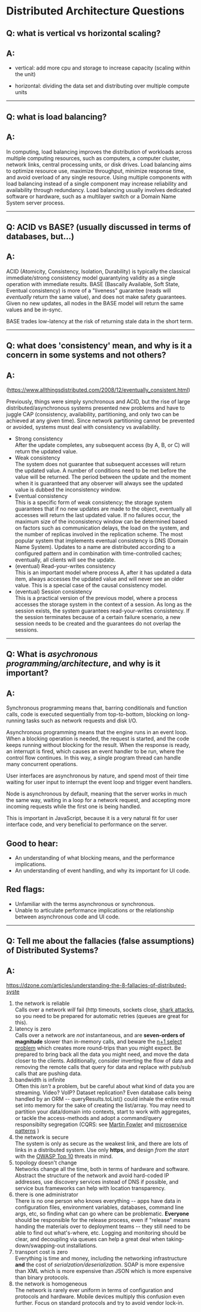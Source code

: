 # Distributed Architecture Questions

## Q: what is vertical vs horizontal scaling?

## A:
* vertical: add more cpu and storage to increase capacity (scaling within the unit)

* horizontal: dividing the data set and distributing over multiple compute units

---

## Q: what is load balancing?

## A: 
In computing, load balancing improves the distribution of workloads across multiple computing resources, such as computers, a computer cluster, network links, central processing units, or disk drives. Load balancing aims to optimize resource use, maximize throughput, minimize response time, and avoid overload of any single resource. Using multiple components with load balancing instead of a single component may increase reliability and availability through redundancy. Load balancing usually involves dedicated software or hardware, such as a multilayer switch or a Domain Name System server process.

---

## Q: ACID vs BASE? (usually discussed in terms of databases, but...)
## A:
ACID (Atomicity, Consistency, Isolation, Durability) is typically the classical immediate/strong consistency model guarantying validity as a single operation with immediate results. BASE (Bascally Available, Soft State, Eventual consistency) is more of a "liveness" guarantee (reads will _eventually_ return the same value), and does not make safety guarantees. Given no new updates, all nodes in the BASE model will return the same values and be in-sync.

BASE trades low-latency at the risk of returning stale data in the short term. 


---
## Q: what does 'consistency' mean, and why is it a concern in some systems and not others?
## A:
(https://www.allthingsdistributed.com/2008/12/eventually_consistent.html)

Previously, things were simply synchronous and ACID, but the rise of large distributed/asynchronous systems presented new problems and have to juggle CAP (consistency, availability, partitioning, and only two can be achieved at any given time). Since network partitioning cannot be prevented or avoided, systems must deal with consistency vs availability. 

* Strong consistency  
After the update completes, any subsequent access (by A, B, or C) will return the updated value.
* Weak consistency  
The system does not guarantee that subsequent accesses will return the updated value. A number of conditions need to be met before the value will be returned. The period between the update and the moment when it is guaranteed that any observer will always see the updated value is dubbed the inconsistency window.
* Eventual consistency  
This is a specific form of weak consistency; the storage system guarantees that if no new updates are made to the object, eventually all accesses will return the last updated value. If no failures occur, the maximum size of the inconsistency window can be determined based on factors such as communication delays, the load on the system, and the number of replicas involved in the replication scheme. The most popular system that implements eventual consistency is DNS (Domain Name System). Updates to a name are distributed according to a configured pattern and in combination with time-controlled caches; eventually, all clients will see the update.
* (eventual) Read-your-writes consistency  
This is an important model where process A, after it has updated a data item, always accesses the updated value and will never see an older value. This is a special case of the causal consistency model.
* (eventual) Session consistency  
This is a practical version of the previous model, where a process accesses the storage system in the context of a session. As long as the session exists, the system guarantees read-your-writes consistency. If the session terminates because of a certain failure scenario, a new session needs to be created and the guarantees do not overlap the sessions.

---
## Q: What is _asychronous programming/architecture_, and why is it important?

## A:
Synchronous programming means that, barring conditionals and function calls, code is executed sequentially from top-to-bottom, blocking on long-running tasks such as network requests and disk I/O.

Asynchronous programming means that the engine runs in an event loop. When a blocking operation is needed, the request is started, and the code keeps running without blocking for the result. When the response is ready, an interrupt is fired, which causes an event handler to be run, where the control flow continues. In this way, a single program thread can handle many concurrent operations.

User interfaces are asynchronous by nature, and spend most of their time waiting for user input to interrupt the event loop and trigger event handlers.

Node is asynchronous by default, meaning that the server works in much the same way, waiting in a loop for a network request, and accepting more incoming requests while the first one is being handled.

This is important in JavaScript, because it is a very natural fit for user interface code, and very beneficial to performance on the server.

## Good to hear:

* An understanding of what blocking means, and the performance implications.
* An understanding of event handling, and why its important for UI code.

## Red flags:

* Unfamiliar with the terms asynchronous or synchronous.
* Unable to articulate performance implications or the relationship between asynchronous code and UI code.

---

## Q: Tell me about the fallacies (false assumptions) of Distributed Systems?
## A:
https://dzone.com/articles/understanding-the-8-fallacies-of-distributed-syste

1. the network is reliable  
Calls over a network _will_ fail (http timeouts, sockets close, [shark attacks](https://www.theguardian.com/technology/2014/aug/14/google-undersea-fibre-optic-cables-shark-attacks), so you need to be prepared for automatic retries (queues are great for this).
2. latency is zero  
Calls over a network are _not_ instantaneous, and are **seven-orders of magnitude** slower than in-memory calls, and beware the [n+1 select problem](https://stackoverflow.com/questions/97197/what-is-the-n1-select-query-issue) which creates more round-trips than you might expect. Be prepared to bring back all the data you might need, and move the data closer to the clients. Additionally, consider inverting the flow of data and removing the remote calls that query for data and replace with pub/sub calls that are pushing data.
3. bandwidth is infinite  
Often this _isn't_ a problem, but be careful about what kind of data you are streaming. Video? VoIP? Dataset replication? Even database calls being handled by an ORM -- queryResults.toList() could inhale the entire result set into memory for the sake of creating the list/array. You may need to partition your data/domain into contexts, start to work with aggregates, or tackle the access-methods and adopt a command/query responsibilty segregation (CQRS: see [Martin Fowler](https://martinfowler.com/bliki/CQRS.html) and [microservice patterns](http://microservices.io/patterns/data/cqrs.html) )
4. the network is secure  
The system is only as secure as the weakest link, and there are lots of links in a distributed system. Use only **https**, and design _from the start_ with the [OWASP Top 10](https://www.owasp.org/index.php/Category:OWASP_Top_Ten_Project) threats in mind.
5. topology doesn't change  
Networks change all the time, both in terms of hardware and software. Abstract the structure of the network and avoid hard-coded IP addresses, use discovery services instead of DNS if possible, and service bus frameworks can help with location transparency.
6. there is one administrator  
There is no one person who knows everything -- apps have data in configuration files, environment variables, databases, command line args, etc, so finding what can go where can be problematic. **Everyone** should be responsible for the release process, even if "release" means handing the materials over to deployment teams -- they still need to be able to find out what's-where, etc. Logging and monitoring should be clear, and decoupling via queues can help a great deal when taking-down/swapping-out installations.
7. transport cost is zero  
Everything is time and money, including the networking infrastructure **and** the cost of _serialzation/deserialization_. SOAP is more expensive than XML which is more expensive than JSON which is more expensive than binary protocols.
8. the network is homogeneous  
The network is rarely ever uniform in terms of configuration and protocols and hardware. Mobile devices multiply this confusion even further. Focus on standard protocols and try to avoid vendor lock-in. 
